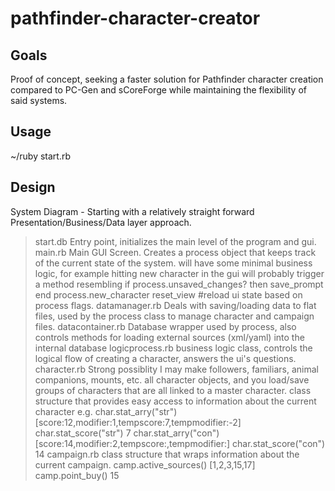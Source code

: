 pathfinder-character-creator
============================

Goals
-----

Proof of concept, seeking a faster solution for Pathfinder character creation compared to PC-Gen and sCoreForge while maintaining the flexibility of said systems.

Usage
-----

~/ruby start.rb

Design
------

System Diagram - Starting with a relatively straight forward Presentation/Business/Data layer approach.

>start.db 
>    Entry point, initializes the main level of the program and gui.    
>main.rb 
>    Main GUI Screen. Creates a process object that keeps track of the current state of the system. 
>    will have some minimal business logic, for example hitting new character in the gui will probably trigger a method
>    resembling 
>    if process.unsaved_changes? then
>        save_prompt
>    end
>    process.new_character
>    reset_view #reload ui state based on process flags.
>datamanager.rb 
>    Deals with saving/loading data to flat files, used by the process class to manage character and campaign files.
>datacontainer.rb 
>    Database wrapper used by process, also controls methods for loading external sources (xml/yaml) into the internal database
>logicprocess.rb 
>    business logic class, controls the logical flow of creating a character, answers the ui's questions.
>character.rb
>    Strong possiblity I may make followers, familiars, animal companions, mounts, etc. all character objects, and you load/save
>    groups of characters that are all linked to a master character.
>    class structure that provides easy access to information about the current character e.g.
>    char.stat_arry("str")
>    [score:12,modifier:1,tempscore:7,tempmodifier:-2]
>    char.stat_score("str")
>    7
>    char.stat_arry("con")
>    [score:14,modifier:2,tempscore:,tempmodifier:]
>    char.stat_score("con")
>    14
>campaign.rb
>    class structure that wraps information about the current campaign.
>    camp.active_sources()
>    [1,2,3,15,17]
>    camp.point_buy()
>    15